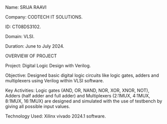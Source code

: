 Name: SRIJA RAAVI 

Company: CODTECH IT SOLUTIONS.

ID: CT08DS3102.

Domain: VLSI.

Duration: June to July 2024. 


OVERVIEW OF PROJECT 

Project: Digital Logic Design with Verilog.

Objective:
	Designed basic digital logic circuits like logic gates, adders and multiplexers using Verilog within VLSI software.
 
Key Activities:
	Logic gates (AND, OR, NAND, NOR, XOR, XNOR, NOT), Adders (half adder and full adder) and Multiplexers (2:1MUX, 4:1MUX, 8:1MUX, 16:1MUX) are designed and simulated with the use of testbench by giving all possible input values.
 
Technology Used: Xilinx vivado 2024.1 software.

